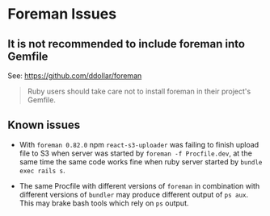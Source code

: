 # Foreman Issues

## It is not recommended to include foreman into Gemfile

See: https://github.com/ddollar/foreman

> Ruby users should take care not to install foreman in their project's Gemfile.

## Known issues

- With `foreman 0.82.0` npm `react-s3-uploader` was failing to finish upload file to S3 when server was started by `foreman -f Procfile.dev`,
  at the same time the same code works fine when ruby server started by `bundle exec rails s`.

- The same Procfile with different versions of `foreman` in combination with different versions of `bundler` may produce different output of `ps aux`.
  This may brake bash tools which rely on `ps` output.
